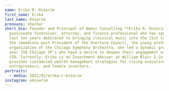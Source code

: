 ```yaml
---
name: Erika R. Knierim
first_name: Erika
last_name: Knierim
pronouns: she/her
short_bio: Founder and Principal of Nomic Consulting **Erika R. Knierim ** is a
  passionate fundraiser, attorney, and finance professional who has spent the
  last ten years dedicated to bringing classical music into the 21st Century. As
  the immediate past President of the Overture Council, the young professionals
  organization of the Chicago Symphony Orchestra, she led a dynamic group of
  over 150 Chicago YP’s who have a desire to deepen their engagement with the
  CSO. Currently, Erika is an Investment Advisor at William Blair & Co where she
  provides customized wealth management strategies for rising executives,
  entrepreneurs, and female investors.
portraits:
  - media: 2022/01/erika-r-knierim
instagram: eknierim
---
```

